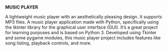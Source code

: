 **MUSIC PLAYER**

 A lightweight music player with an aesthetically pleasing design. It supports MP3 files.
 A music player application made with Python, specifically using the tkinter library for the graphical user interface (GUI). It’s a great project for learning purposes and is based on Python 3. 
 Developed using Tkinter and some pygame modules, this music player project includes features like song listing, playback controls, and more.
